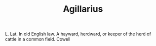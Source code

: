 ---
title: Agillarius
letter: A
permalink: "/definitions/bld-agillarius.html"
body: L. Lat. In old English law. A hayward, herdward, or keeper of the herd of cattle
  in a common field. Cowell
published_at: '2018-07-07'
source: Black's Law Dictionary 2nd Ed (1910)
layout: post
---